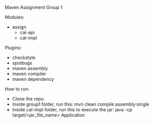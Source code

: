 Maven Assignment Group 1

Modules:

- assign
  - cal-api
  - cal-impl
  
Plugins:

- checkstyle
- spotbugs
- maven assembly
- maven compiler
- maven dependency

How to run:

- Clone the repo.
- Inside group1 folder, run this: mvn clean compile assembly:single
- Inside cal-impl folder, run this to execute the jar: java -cp target/<jar_file_name> Application
